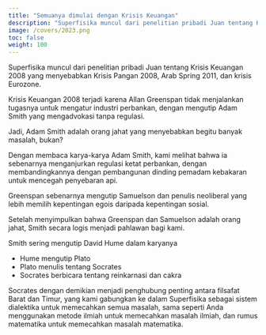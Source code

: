 ```yaml
---
title: "Semuanya dimulai dengan Krisis Keuangan"
description: "Superfisika muncul dari penelitian pribadi Juan tentang Krisis Keuangan 2008 yang menyebabkan Krisis Pangan 2008"
image: /covers/2023.png
toc: false
weight: 100
---
```



Superfisika muncul dari penelitian pribadi Juan tentang Krisis Keuangan 2008 yang menyebabkan Krisis Pangan 2008, Arab Spring 2011, dan krisis Eurozone.

Krisis Keuangan 2008 terjadi karena Allan Greenspan tidak menjalankan tugasnya untuk mengatur industri perbankan, dengan mengutip Adam Smith yang mengadvokasi tanpa regulasi.

Jadi, Adam Smith adalah orang jahat yang menyebabkan begitu banyak masalah, bukan?

Dengan membaca karya-karya Adam Smith, kami melihat bahwa ia sebenarnya menganjurkan regulasi ketat perbankan, dengan membandingkannya dengan pembangunan dinding pemadam kebakaran untuk mencegah penyebaran api.

Greenspan sebenarnya mengutip Samuelson dan penulis neoliberal yang lebih memilih kepentingan egois daripada kepentingan sosial.

Setelah menyimpulkan bahwa Greenspan dan Samuelson adalah orang jahat, Smith secara logis menjadi pahlawan bagi kami.

Smith sering mengutip David Hume dalam karyanya
- Hume mengutip Plato
- Plato menulis tentang Socrates
- Socrates berbicara tentang reinkarnasi dan cakra

Socrates dengan demikian menjadi penghubung penting antara filsafat Barat dan Timur, yang kami gabungkan ke dalam Superfisika sebagai sistem dialektika untuk memecahkan semua masalah, sama seperti Anda menggunakan metode ilmiah untuk memecahkan masalah ilmiah, dan rumus matematika untuk memecahkan masalah matematika.
